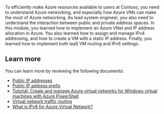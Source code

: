 To efficiently make Azure resources available to users at Contoso, you need to understand Azure networking, and especially how Azure VMs can make the most of Azure networking. As lead system engineer, you also need to understand the interaction between public and private address spaces. In this module, you learned how to implement an Azure VNet and IP address allocation in Azure. You also learned how to assign and manage IPv4 addressing, and how to create a VM with a static IP address. Finally, you learned how to implement both IaaS VM routing and IPv6 settings.

## Learn more

You can learn more by reviewing the following documents:

- [Public IP addresses](https://aka.ms/public-ip-addresses?azure-portal=true)
- [Public IP address prefix](https://aka.ms/public-ip-address-prefix?azure-portal=true)
- [Tutorial: Create and manage Azure virtual networks for Windows virtual machines with Azure PowerShell](https://aka.ms/tutorial-virtual-network?azure-portal=true)
- [Virtual network traffic routing](https://aka.ms/virtual-networks-udr-overview?azure-portal=true)
- [What is IPv6 for Azure Virtual Network?](https://aka.ms/ipv6-overview?azure-portal=true)
